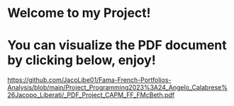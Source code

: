 # Welcome to my Project!
# You can visualize the PDF document by clicking below, enjoy!

https://github.com/JacoLibe01/Fama-French-Portfolios-Analysis/blob/main/Project_Programming2023%3A24_Angelo_Calabrese%26Jacopo_Liberati/_PDF_Project_CAPM_FF_FMcBeth.pdf
